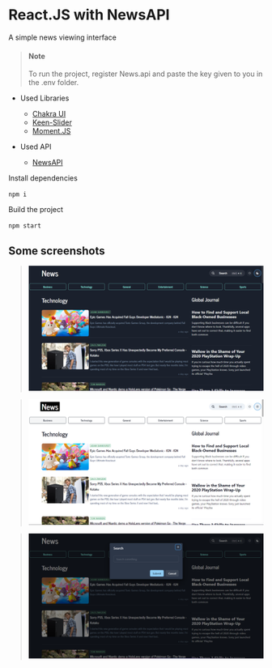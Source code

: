 # React.JS with NewsAPI

A simple news viewing interface

>#### Note
> To run the project, register News.api and paste the key given to you in the .env folder.

- Used Libraries
  - [Chakra UI](https://chakra-ui.com/)
  - [Keen-Slider](https://keen-slider.io/)
  - [Moment.JS](https://momentjs.com/)

- Used API
  - [NewsAPI](https://newsapi.org/)

Install dependencies

`npm i`

Build the project

`npm start`

## Some screenshots

>![DarkTheme](/ReadmeImages/DarkTheme.PNG)

>![DarkTheme](/ReadmeImages/LightTheme.PNG)

>![DarkTheme](/ReadmeImages/Search.PNG)
